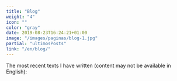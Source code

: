 ```yaml
---
title: "Blog"
weight: "4"
icon: ""
color: "gray"
date: 2019-08-23T16:24:21+01:00
image: "/images/paginas/blog-1.jpg" 
partial: "ultimosPosts"
link: "/en/blog/"
---
```

The most recent texts I have written (content may not be available in English):
